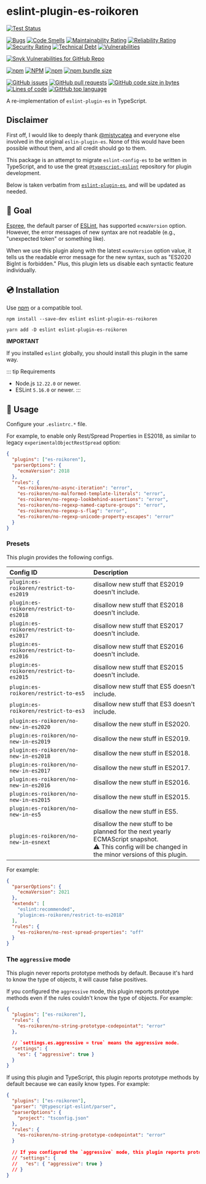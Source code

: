 # eslint-plugin-es-roikoren

[![Test Status](https://github.com/roikoren755/eslint-plugin-es/actions/workflows/test.yml/badge.svg?branch=main)](https://github.com/roikoren755/eslint-plugin-es/actions/workflows/test.yml?query=branch%3Amain)

[![Bugs](https://sonarcloud.io/api/project_badges/measure?project=roikoren755_eslint-plugin-es&metric=bugs)](https://sonarcloud.io/dashboard?id=roikoren755_eslint-plugin-es)
[![Code Smells](https://sonarcloud.io/api/project_badges/measure?project=roikoren755_eslint-plugin-es&metric=code_smells)](https://sonarcloud.io/dashboard?id=roikoren755_eslint-plugin-es)
[![Maintainability Rating](https://sonarcloud.io/api/project_badges/measure?project=roikoren755_eslint-plugin-es&metric=sqale_rating)](https://sonarcloud.io/dashboard?id=roikoren755_eslint-plugin-es)
[![Reliability Rating](https://sonarcloud.io/api/project_badges/measure?project=roikoren755_eslint-plugin-es&metric=reliability_rating)](https://sonarcloud.io/dashboard?id=roikoren755_eslint-plugin-es)
[![Security Rating](https://sonarcloud.io/api/project_badges/measure?project=roikoren755_eslint-plugin-es&metric=security_rating)](https://sonarcloud.io/dashboard?id=roikoren755_eslint-plugin-es)
[![Technical Debt](https://sonarcloud.io/api/project_badges/measure?project=roikoren755_eslint-plugin-es&metric=sqale_index)](https://sonarcloud.io/dashboard?id=roikoren755_eslint-plugin-es)
[![Vulnerabilities](https://sonarcloud.io/api/project_badges/measure?project=roikoren755_eslint-plugin-es&metric=vulnerabilities)](https://sonarcloud.io/dashboard?id=roikoren755_eslint-plugin-es)

[![Snyk Vulnerabilities for GitHub Repo](https://img.shields.io/snyk/vulnerabilities/github/roikoren755/eslint-plugin-es)](https://app.snyk.io/org/roikoren755/project/fe8ed5b1-7498-4f48-abdc-132b863963e4)

[![npm](https://img.shields.io/npm/v/eslint-plugin-es-roikoren)](https://www.npmjs.com/package/eslint-plugin-es-roikoren)
[![NPM](https://img.shields.io/npm/l/eslint-plugin-es-roikoren)](https://www.npmjs.com/package/eslint-plugin-es-roikoren)
[![npm](https://img.shields.io/npm/dm/eslint-plugin-es-roikoren)](https://www.npmjs.com/package/eslint-plugin-es-roikoren)
[![npm bundle size](https://img.shields.io/bundlephobia/minzip/eslint-plugin-es-roikoren)](https://www.npmjs.com/package/eslint-plugin-es-roikoren)

[![GitHub issues](https://img.shields.io/github/issues-raw/roikoren755/eslint-plugin-es)](https://www.github.com/roikoren755/eslint-plugin-es)
[![GitHub pull requests](https://img.shields.io/github/issues-pr-raw/roikoren755/eslint-plugin-es)](https://www.github.com/roikoren755/eslint-plugin-es)
[![GitHub code size in bytes](https://img.shields.io/github/languages/code-size/roikoren755/eslint-plugin-es)](https://www.github.com/roikoren755/eslint-plugin-es)
[![Lines of code](https://img.shields.io/tokei/lines/github/roikoren755/eslint-plugin-es)](https://www.github.com/roikoren755/eslint-plugin-es)
[![GitHub top language](https://img.shields.io/github/languages/top/roikoren755/eslint-plugin-es)](https://www.github.com/roikoren755/eslint-plugin-es)

A re-implementation of `eslint-plugin-es` in TypeScript.

## Disclaimer
First off, I would like to deeply thank [@mistycatea](https://github.com/mysticatea) and everyone else involved in the original `eslin-plugin-es`. None of this would have been possible without them, and all credit should go to them.

This package is an attempt to migrate `eslint-config-es` to be written in TypeScript, and to use the great [`@typescript-eslint`](https://github.com/typescript-eslint) repository for plugin development.

Below is taken verbatim from [`eslint-plugin-es`](https://github.com/mysticatea/eslint-plugin-es), and will be updated as needed.

## 🏁 Goal

[Espree](https://github.com/eslint/espree#readme), the default parser of [ESLint](https://eslint.org/), has supported `ecmaVersion` option.
However, the error messages of new syntax are not readable (e.g., "unexpected token" or something like).

When we use this plugin along with the latest `ecmaVersion` option value, it tells us the readable error message for the new syntax, such as "ES2020 BigInt is forbidden."
Plus, this plugin lets us disable each syntactic feature individually.

## 💿 Installation

Use [npm](https://www.npmjs.com/) or a compatible tool.

```console
npm install --save-dev eslint eslint-plugin-es-roikoren

yarn add -D eslint eslint-plugin-es-roikoren
```

**IMPORTANT**

If you installed `eslint` globally, you should install this plugin in the same way.

::: tip Requirements
- Node.js `12.22.0` or newer.
- ESLint `5.16.0` or newer.
  :::

## 📖 Usage

Configure your `.eslintrc.*` file.

For example, to enable only Rest/Spread Properties in ES2018, as similar to legacy `experimentalObjectRestSpread` option:

```json
{
  "plugins": ["es-roikoren"],
  "parserOptions": {
    "ecmaVersion": 2018
  },
  "rules": {
    "es-roikoren/no-async-iteration": "error",
    "es-roikoren/no-malformed-template-literals": "error",
    "es-roikoren/no-regexp-lookbehind-assertions": "error",
    "es-roikoren/no-regexp-named-capture-groups": "error",
    "es-roikoren/no-regexp-s-flag": "error",
    "es-roikoren/no-regexp-unicode-property-escapes": "error"
  }
}
```

### Presets

This plugin provides the following configs.

| Config ID | Description |
|:----------|:------------|
| `plugin:es-roikoren/restrict-to-es2019` | disallow new stuff that ES2019 doesn't include.
| `plugin:es-roikoren/restrict-to-es2018` | disallow new stuff that ES2018 doesn't include.
| `plugin:es-roikoren/restrict-to-es2017` | disallow new stuff that ES2017 doesn't include.
| `plugin:es-roikoren/restrict-to-es2016` | disallow new stuff that ES2016 doesn't include.
| `plugin:es-roikoren/restrict-to-es2015` | disallow new stuff that ES2015 doesn't include.
| `plugin:es-roikoren/restrict-to-es5` | disallow new stuff that ES5 doesn't include.
| `plugin:es-roikoren/restrict-to-es3` | disallow new stuff that ES3 doesn't include.
| `plugin:es-roikoren/no-new-in-es2020` | disallow the new stuff in ES2020.
| `plugin:es-roikoren/no-new-in-es2019` | disallow the new stuff in ES2019.
| `plugin:es-roikoren/no-new-in-es2018` | disallow the new stuff in ES2018.
| `plugin:es-roikoren/no-new-in-es2017` | disallow the new stuff in ES2017.
| `plugin:es-roikoren/no-new-in-es2016` | disallow the new stuff in ES2016.
| `plugin:es-roikoren/no-new-in-es2015` | disallow the new stuff in ES2015.
| `plugin:es-roikoren/no-new-in-es5` | disallow the new stuff in ES5.
| `plugin:es-roikoren/no-new-in-esnext` | disallow the new stuff to be planned for the next yearly ECMAScript snapshot.<br>⚠️ This config will be changed in the minor versions of this plugin.

For example:

```json
{
  "parserOptions": {
    "ecmaVersion": 2021
  },
  "extends": [
    "eslint:recommended",
    "plugin:es-roikoren/restrict-to-es2018"
  ],
  "rules": {
    "es-roikoren/no-rest-spread-properties": "off"
  }
}
```

### The `aggressive` mode

This plugin never reports prototype methods by default. Because it's hard to know the type of objects, it will cause false positives.

If you configured the `aggressive` mode, this plugin reports prototype methods even if the rules couldn't know the type of objects.
For example:

```json
{
  "plugins": ["es-roikoren"],
  "rules": {
    "es-roikoren/no-string-prototype-codepointat": "error"
  },

  // `settings.es.aggressive = true` means the aggressive mode.
  "settings": {
    "es": { "aggressive": true }
  }
}
```

If using this plugin and TypeScript, this plugin reports prototype methods by default because we can easily know types.
For example:

```json
{
  "plugins": ["es-roikoren"],
  "parser": "@typescript-eslint/parser",
  "parserOptions": {
    "project": "tsconfig.json"
  },
  "rules": {
    "es-roikoren/no-string-prototype-codepointat": "error"
  }
  
  // If you configured the `aggressive` mode, this plugin reports prototype methods on `any` types as well.
  // "settings": {
  //   "es": { "aggressive": true }
  // }
}
```
